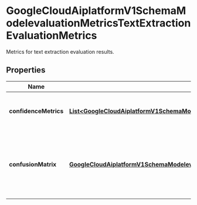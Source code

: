 

# GoogleCloudAiplatformV1SchemaModelevaluationMetricsTextExtractionEvaluationMetrics

Metrics for text extraction evaluation results.

## Properties

| Name | Type | Description | Notes |
|------------ | ------------- | ------------- | -------------|
|**confidenceMetrics** | [**List&lt;GoogleCloudAiplatformV1SchemaModelevaluationMetricsTextExtractionEvaluationMetricsConfidenceMetrics&gt;**](GoogleCloudAiplatformV1SchemaModelevaluationMetricsTextExtractionEvaluationMetricsConfidenceMetrics.md) | Metrics that have confidence thresholds. Precision-recall curve can be derived from them. |  [optional] |
|**confusionMatrix** | [**GoogleCloudAiplatformV1SchemaModelevaluationMetricsConfusionMatrix**](GoogleCloudAiplatformV1SchemaModelevaluationMetricsConfusionMatrix.md) | Confusion matrix of the evaluation. Only set for Models where number of AnnotationSpecs is no more than 10. Only set for ModelEvaluations, not for ModelEvaluationSlices. |  [optional] |



